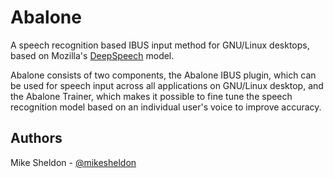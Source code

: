 # Abalone

A speech recognition based IBUS input method for GNU/Linux desktops, based on Mozilla's [DeepSpeech](https://github.com/mozilla/DeepSpeech) model.

Abalone consists of two components, the Abalone IBUS plugin, which can be used for speech input across all applications on GNU/Linux desktop, and the Abalone Trainer, which makes it possible to fine tune the speech recognition model based on an individual user's voice to improve accuracy.

## Authors

Mike Sheldon - [@mikesheldon](https://twitter.com/mikesheldon)
